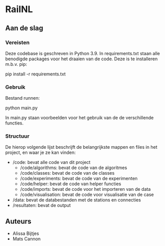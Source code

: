 # RailNL


## Aan de slag
### Vereisten
Deze codebase is geschreven in Python 3.9. In requirements.txt staan alle benodigde packages voor het draaien van de code. Deze is te installeren m.b.v. pip:

pip install -r requirements.txt

### Gebruik
Bestand runnen:

python main.py

In main.py staan voorbeelden voor het gebruik van de de verschillende functies.

### Structuur
De hierop volgende lijst beschrijft de belangrijkste mappen en files in het project, en waar je ze kan vinden:
* /code: bevat alle code van dit project
    * /code/algorithms: bevat de code van de algoritmes
    * /code/classes: bevat de code van de classes
    * /code/experiments: bevat de code van de experimenten
    * /code/helper: bevat de code van helper functies
    * /code/imports: bevat de code voor het importeren van de data
    * /code/visualisation: bevat de code voor visualisatie van de case
* /data: bevat de databestanden met de stations en connecties
* /resultaten: bevat de output


## Auteurs
* Alissa Bijtjes
* Mats Cannon